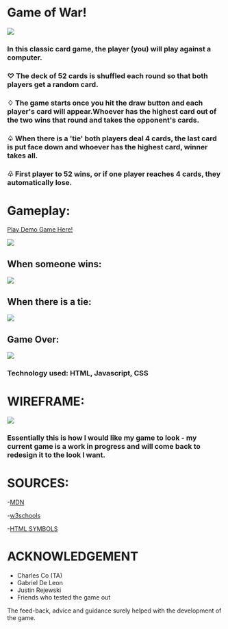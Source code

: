 # Game of **War!** 
![](https://i.imgur.com/dJ092P3.png)

### In this classic card game, the player (you) will play against a computer. 


### &#9825; The deck of 52 cards is shuffled each round so that both players get a random card.

### &#9826; The game starts once you hit the draw button and each player's card will appear.Whoever has the highest card out of the two wins that round and takes the opponent's cards.

### &#9828; When there is a **'tie'** both players deal 4 cards, the last card is put face down and whoever has the highest card, winner takes all.

###  &#9831; First player to 52 wins, or if one player reaches 4 cards, they automatically lose.

# Gameplay:
[Play Demo Game Here!](https://melodic-sprinkles-c76a4d.netlify.app)

![](https://i.imgur.com/ZTOciss.png)

## When someone wins: 
![](https://i.imgur.com/TKQSmT1.png)

## When there is a tie:
![](https://i.imgur.com/612ZWjT.png)

## Game Over:
![](https://i.imgur.com/Ez3M4aa.png)

### Technology used: HTML, Javascript, CSS


# WIREFRAME:
![](https://i.imgur.com/t9qvUNB.png)
### Essentially this is how I would like my game to look - my current game is a work in progress and will come back to redesign it to the look I want. 

# SOURCES:
-[MDN](https://developer.mozilla.org/en-US/)

-[w3schools](https://www.w3schools.com/tags/)

-[HTML SYMBOLS](https://www.htmlsymbols.xyz/games-symbols)

# ACKNOWLEDGEMENT
- Charles Co (TA)
- Gabriel De Leon
- Justin Rejewski 
- Friends who tested the game out

The feed-back, advice and guidance surely helped with the development of the game.
